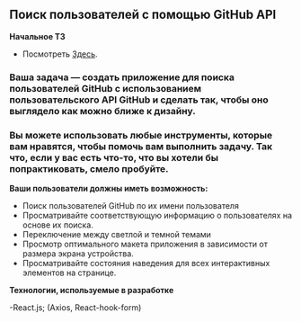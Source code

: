 ## Поиск пользователей с помощью GitHub API 

__Начальное ТЗ__
- Посмотреть [Здесь](https://www.frontendmentor.io/challenges/github-user-search-app-Q09YOgaH6). 

### Ваша задача — создать приложение для поиска пользователей GitHub с использованием пользовательского API GitHub и сделать так, чтобы оно выглядело как можно ближе к дизайну.

### Вы можете использовать любые инструменты, которые вам нравятся, чтобы помочь вам выполнить задачу. Так что, если у вас есть что-то, что вы хотели бы попрактиковать, смело пробуйте.

__Ваши пользователи должны иметь возможность:__

- Поиск пользователей GitHub по их имени пользователя
- Просматривайте соответствующую информацию о пользователях на основе их поиска.
- Переключение между светлой и темной темами
- Просмотр оптимального макета приложения в зависимости от размера экрана устройства.
- Просматривайте состояния наведения для всех интерактивных элементов на странице.

__Технологии, используемые в разработке__

-React.js; (Axios, React-hook-form)

